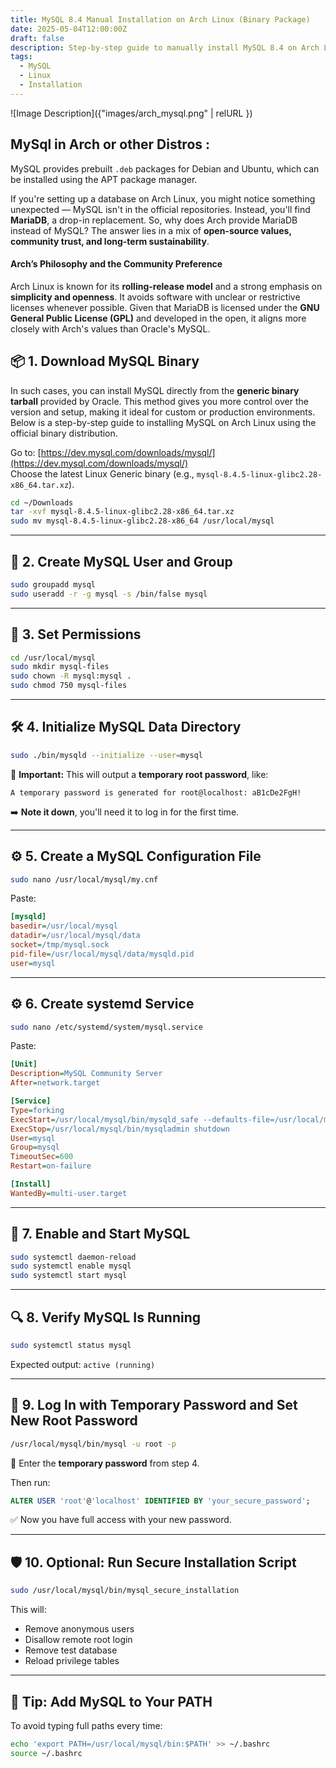 ```yaml
---
title: MySQL 8.4 Manual Installation on Arch Linux (Binary Package)
date: 2025-05-04T12:00:00Z
draft: false
description: Step-by-step guide to manually install MySQL 8.4 on Arch Linux using the official binary tarball.
tags:
  - MySQL
  - Linux
  - Installation
---
```


![Image Description]({"images/arch_mysql.png" | relURL })
##  MySql in Arch or other Distros :

MySQL provides prebuilt `.deb` packages for Debian and Ubuntu, which can be installed using the APT package manager.

If you're setting up a database on Arch Linux, you might notice something unexpected — MySQL isn't in the official repositories. Instead, you'll find **MariaDB**, a drop-in replacement. So, why does Arch provide MariaDB instead of MySQL? The answer lies in a mix of **open-source values, community trust, and long-term sustainability**.

#### Arch’s Philosophy and the Community Preference

Arch Linux is known for its **rolling-release model** and a strong emphasis on **simplicity and openness**. It avoids software with unclear or restrictive licenses whenever possible. Given that MariaDB is licensed under the **GNU General Public License (GPL)** and developed in the open, it aligns more closely with Arch's values than Oracle's MySQL.

## 📦 1. Download MySQL Binary

In such cases, you can install MySQL directly from the **generic binary tarball** provided by Oracle. This method gives you more control over the version and setup, making it ideal for custom or production environments. Below is a step-by-step guide to installing MySQL on Arch Linux using the official binary distribution.

Go to: [https://dev.mysql.com/downloads/mysql/](https://dev.mysql.com/downloads/mysql/)  
Choose the latest Linux Generic binary (e.g., `mysql-8.4.5-linux-glibc2.28-x86_64.tar.xz`).

```bash
cd ~/Downloads
tar -xvf mysql-8.4.5-linux-glibc2.28-x86_64.tar.xz
sudo mv mysql-8.4.5-linux-glibc2.28-x86_64 /usr/local/mysql
```

---

## 👤 2. Create MySQL User and Group

```bash
sudo groupadd mysql
sudo useradd -r -g mysql -s /bin/false mysql
```

---

## 🔧 3. Set Permissions

```bash
cd /usr/local/mysql
sudo mkdir mysql-files
sudo chown -R mysql:mysql .
sudo chmod 750 mysql-files
```

---

## 🛠️ 4. Initialize MySQL Data Directory

```bash
sudo ./bin/mysqld --initialize --user=mysql
```

🔐 **Important:** This will output a **temporary root password**, like:

```
A temporary password is generated for root@localhost: aB1cDe2FgH!
```

➡️ **Note it down**, you'll need it to log in for the first time.

---

## ⚙️ 5. Create a MySQL Configuration File

```bash
sudo nano /usr/local/mysql/my.cnf
```

Paste:

```ini
[mysqld]
basedir=/usr/local/mysql
datadir=/usr/local/mysql/data
socket=/tmp/mysql.sock
pid-file=/usr/local/mysql/data/mysqld.pid
user=mysql
```

---

## ⚙️ 6. Create systemd Service

```bash
sudo nano /etc/systemd/system/mysql.service
```

Paste:

```ini
[Unit]
Description=MySQL Community Server
After=network.target

[Service]
Type=forking
ExecStart=/usr/local/mysql/bin/mysqld_safe --defaults-file=/usr/local/mysql/my.cnf
ExecStop=/usr/local/mysql/bin/mysqladmin shutdown
User=mysql
Group=mysql
TimeoutSec=600
Restart=on-failure

[Install]
WantedBy=multi-user.target
```

---

## 🔄 7. Enable and Start MySQL

```bash
sudo systemctl daemon-reload
sudo systemctl enable mysql
sudo systemctl start mysql
```

---

## 🔍 8. Verify MySQL Is Running

```bash
sudo systemctl status mysql
```

Expected output: `active (running)`

---

## 🔐 9. Log In with Temporary Password and Set New Root Password

```bash
/usr/local/mysql/bin/mysql -u root -p
```

🔑 Enter the **temporary password** from step 4.

Then run:

```sql
ALTER USER 'root'@'localhost' IDENTIFIED BY 'your_secure_password';
```

✅ Now you have full access with your new password.

---

## 🛡️ 10. Optional: Run Secure Installation Script

```bash
sudo /usr/local/mysql/bin/mysql_secure_installation
```

This will:
- Remove anonymous users
- Disallow remote root login
- Remove test database
- Reload privilege tables

---

## 🧠 Tip: Add MySQL to Your PATH

To avoid typing full paths every time:

```bash
echo 'export PATH=/usr/local/mysql/bin:$PATH' >> ~/.bashrc
source ~/.bashrc
```